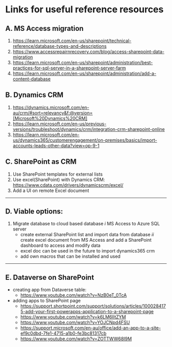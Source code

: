 # Links for useful reference resources

##  A. MS Access migration
1. https://learn.microsoft.com/en-us/sharepoint/technical-reference/database-types-and-descriptions
2. https://www.accessrepairnrecovery.com/blog/access-sharepoint-data-migration
3. https://learn.microsoft.com/en-us/sharepoint/administration/best-practices-for-sql-server-in-a-sharepoint-server-farm
4. https://learn.microsoft.com/en-us/sharepoint/administration/add-a-content-database

##  B. Dynamics CRM
1. https://dynamics.microsoft.com/en-au/crm/#sort=relevancy&f:@version=[Microsoft%20Dynamics%20CRM]
2. https://learn.microsoft.com/en-us/previous-versions/troubleshoot/dynamics/crm/integration-crm-sharepoint-online
3. https://learn.microsoft.com/en-us/dynamics365/customerengagement/on-premises/basics/import-accounts-leads-other-data?view=op-9-1

## C. SharePoint as CRM 
1. Use SharePoint templates for external lists
2. Use excel(SharePoint) with Dynamics CRM: https://www.cdata.com/drivers/dynamicscrm/excel/
3.  Add a UI on remote Excel document


---
##  D. Viable options:
1. Migrate database to cloud based database
*i* MS Access to Azure SQL server
    * create external SharePoint list and import data from database
*ii* create excel document from MS Access and add a SharePoint dashboard to access and modify data
    * excel doc can be used in the future to import dynamics365 crm
    * add own macros that can be installed and used

---
## E. Dataverse on SharePoint
- creating app from Dataverse table:
    * https://www.youtube.com/watch?v=NzB0eT_0TcA
- adding apps to SharePoint page
    * https://support.shortpoint.com/support/solutions/articles/1000284175-add-your-first-powerapps-application-to-a-sharepoint-page
    * https://www.youtube.com/watch?v=k6LM6IItZYM
    * https://www.youtube.com/watch?v=YOJCNpd4FSU
    * https://support.microsoft.com/en-au/office/add-an-app-to-a-site-ef9c0dbd-7fe1-4715-a1b0-fe3bc81317cb
    * https://www.youtube.com/watch?v=ZOTTWW68I9M
